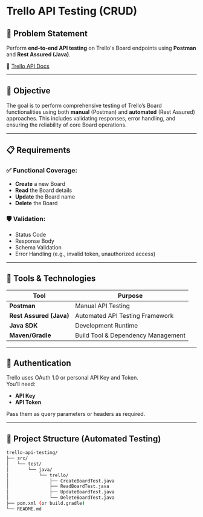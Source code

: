 # Trello API Testing (CRUD)

## 🚀 Problem Statement

Perform **end-to-end API testing** on Trello's Board endpoints using **Postman** and **Rest Assured (Java)**.

🔗 [Trello API Docs](https://trello.com/)

---

## 🎯 Objective

The goal is to perform comprehensive testing of Trello’s Board functionalities using both **manual** (Postman) and **automated** (Rest Assured) approaches. This includes validating responses, error handling, and ensuring the reliability of core Board operations.

---

## 📋 Requirements

### ✅ Functional Coverage:
- **Create** a new Board  
- **Read** the Board details  
- **Update** the Board name  
- **Delete** the Board  

### 🛡️ Validation:
- Status Code
- Response Body
- Schema Validation
- Error Handling (e.g., invalid token, unauthorized access)

---

## 🧰 Tools & Technologies

| Tool           | Purpose                                |
|----------------|----------------------------------------|
| **Postman**    | Manual API Testing                     |
| **Rest Assured (Java)** | Automated API Testing Framework    |
| **Java SDK**   | Development Runtime                    |
| **Maven/Gradle** | Build Tool & Dependency Management    |

---

## 🔐 Authentication

Trello uses OAuth 1.0 or personal API Key and Token.  
You’ll need:
- **API Key**
- **API Token**

Pass them as query parameters or headers as required.

---

## 📁 Project Structure (Automated Testing)

```bash
trello-api-testing/
├── src/
│   └── test/
│       └── java/
│           └── trello/
│               ├── CreateBoardTest.java
│               ├── ReadBoardTest.java
│               ├── UpdateBoardTest.java
│               └── DeleteBoardTest.java
├── pom.xml (or build.gradle)
└── README.md
